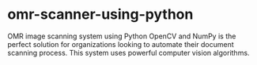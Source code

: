 # omr-scanner-using-python
OMR image scanning system using Python OpenCV and NumPy is the perfect solution for organizations looking to automate their document scanning process. This system uses powerful computer vision algorithms.
